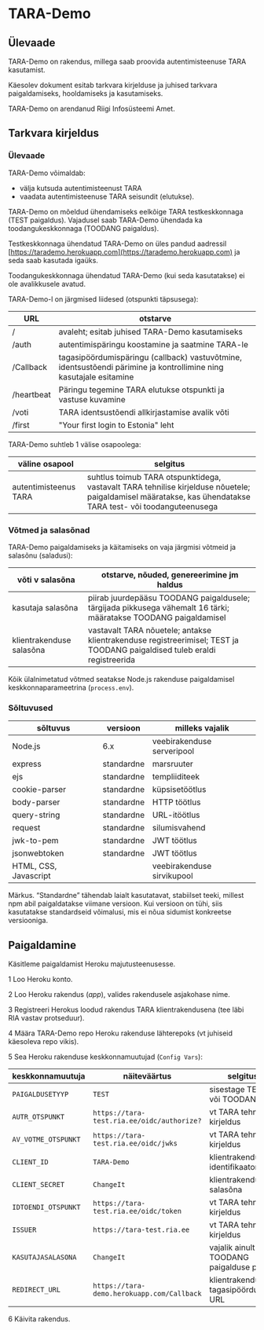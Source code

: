 # TARA-Demo

## Ülevaade

TARA-Demo on rakendus, millega saab proovida autentimisteenuse TARA kasutamist.

Käesolev dokument esitab tarkvara kirjelduse ja juhised tarkvara paigaldamiseks, hooldamiseks ja kasutamiseks.

TARA-Demo on arendanud Riigi Infosüsteemi Amet.

## Tarkvara kirjeldus

### Ülevaade

TARA-Demo võimaldab:
- välja kutsuda autentimisteenust TARA
- vaadata autentimisteenuse TARA seisundit (elutukse).

TARA-Demo on mõeldud ühendamiseks eelkõige TARA testkeskkonnaga (TEST paigaldus). Vajadusel saab TARA-Demo ühendada ka toodangukeskkonnaga (TOODANG paigaldus).

Testkeskkonnaga ühendatud TARA-Demo on üles pandud aadressil [https://tarademo.herokuapp.com](https://tarademo.herokuapp.com) ja seda saab kasutada igaüks.

Toodangukeskkonnaga ühendatud TARA-Demo (kui seda kasutatakse) ei ole avalikkusele avatud.

TARA-Demo-l on järgmised liidesed (otspunkti täpsusega):

 URL  | otstarve
------|-----------
/      | avaleht; esitab juhised TARA-Demo kasutamiseks
/auth  | autentimispäringu koostamine ja saatmine TARA-le
/Callback | tagasipöördumispäringu (callback) vastuvõtmine, identsustõendi pärimine ja kontrollimine ning kasutajale esitamine 
/heartbeat | Päringu tegemine TARA elutukse otspunkti ja vastuse kuvamine
/voti |TARA identsustõendi allkirjastamise avalik võti
/first | "Your first login to Estonia" leht

TARA-Demo suhtleb 1 välise osapoolega:

väline osapool | selgitus
---------------|----------
autentimisteenus TARA | suhtlus toimub TARA otspunktidega, vastavalt TARA tehnilise kirjelduse nõuetele; paigaldamisel määratakse, kas ühendatakse TARA test- või toodanguteenusega

### Võtmed ja salasõnad

TARA-Demo paigaldamiseks ja käitamiseks on vaja järgmisi võtmeid ja salasõnu (saladusi):

võti v salasõna | otstarve, nõuded, genereerimine jm haldus
----------------|---------------------------------
kasutaja salasõna | piirab juurdepääsu TOODANG paigaldusele; tärgijada pikkusega vähemalt 16 tärki; määratakse TOODANG paigaldamisel
klientrakenduse salasõna | vastavalt TARA nõuetele; antakse klientrakenduse registreerimisel; TEST ja TOODANG paigaldised tuleb eraldi registreerida 

Kõik ülalnimetatud võtmed seatakse Node.js rakenduse paigaldamisel keskkonnaparameetrina (`process.env`).

### Sõltuvused 

sõltuvus | versioon | milleks vajalik
---------|----------|-----------------
Node.js  | 6.x      | veebirakenduse serveripool
express  | standardne | marsruuter
ejs      | standardne | templiiditeek
cookie-parser  | standardne | küpsisetöötlus
body-parser  | standardne | HTTP töötlus
query-string  | standardne | URL-itöötlus
request  | standardne | silumisvahend
jwk-to-pem  | standardne | JWT töötlus
jsonwebtoken  | standardne | JWT töötlus
HTML, CSS, Javascript | | veebirakenduse sirvikupool

Märkus. “Standardne” tähendab laialt kasutatavat, stabiilset teeki, millest npm abil paigaldatakse viimane versioon. Kui versioon on tühi, siis kasutatakse standardseid võimalusi, mis ei nõua sidumist konkreetse versiooniga.

## Paigaldamine

Käsitleme paigaldamist Heroku majutusteenusesse.

1 Loo Heroku konto.

2 Loo Heroku rakendus (_app_), valides rakendusele asjakohase nime.

3 Registreeri Herokus loodud rakendus TARA klientrakendusena (tee läbi RIA vastav protseduur).

4 Määra TARA-Demo repo Heroku rakenduse lähterepoks (vt juhiseid käesoleva repo vikis).

5 Sea Heroku rakenduse keskkonnamuutujad (`Config Vars`):

keskkonnamuutuja  | näiteväärtus | selgitus
------------------|--------------|-----------
`PAIGALDUSETYYP`    | `TEST`         | sisestage TEST või TOODANG
`AUTR_OTSPUNKT`     | `https://tara-test.ria.ee/oidc/authorize?` | vt TARA tehniline kirjeldus
`AV_VOTME_OTSPUNKT` | `https://tara-test.ria.ee/oidc/jwks` | vt TARA tehniline kirjeldus
`CLIENT_ID`         | `TARA-Demo` | klientrakenduse identifikaator
`CLIENT_SECRET`     | `ChangeIt`  | klientrakenduse salasõna
`IDTOENDI_OTSPUNKT` | `https://tara-test.ria.ee/oidc/token` | vt TARA tehniline kirjeldus
`ISSUER`            | `https://tara-test.ria.ee` | vt TARA tehniline kirjeldus
`KASUTAJASALASONA`  | `ChangeIt` | vajalik ainult TOODANG paigalduse puhul
`REDIRECT_URL`      | `https://tara-demo.herokuapp.com/Callback` | klientrakenduse tagasipöördumis-URL

6 Käivita rakendus.


